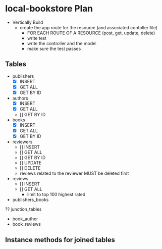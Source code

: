 # local-bookstore Plan

- Vertically Build
  - create the app route for the resource (and associated contoller file)
    - FOR EACH ROUTE OF A RESOURCE (post, get, update, delete)
    - write test
    - write the controller and the model
    - make sure the test passes

## Tables

- publishers
  - [x] INSERT
  - [x] GET ALL
  - [x] GET BY ID
- authors
  - [x] INSERT
  - [x] GET ALL
  - [] GET BY ID
- books
  - [x] INSERT
  - [x] GET ALL
  - [x] GET BY ID
- reviewers
  - [] INSERT
  - [] GET ALL
  - [] GET BY ID
  - [] UPDATE
  - [] DELETE
  - reviews related to the reviewer MUST be deleted first
- reviews
  - [] INSERT
  - [] GET ALL
    - limit to top 100 highest rated
- publishers_books

?? junction_tables

- book_author
- book_reviews

## Instance methods for joined tables
